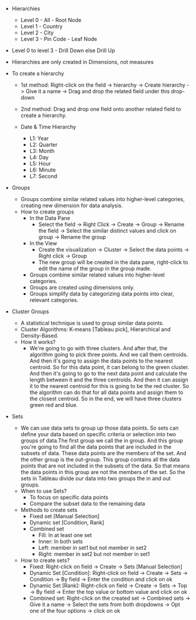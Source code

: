 - Hierarchies
  - Level 0 - All - Root Node
  - Level 1 - Country
  - Level 2 - City
  - Level 3 - Pin Code - Leaf Node

- Level 0 to level 3 - Drill Down else Drill Up

- Hierarchies are only created in Dimensions, not measures

- To create a hierarchy
  - 1st method: Right-click on the field -> hierarchy -> Create hierarchy -> Give it a name -> Drag and drop the related field under this drop-down
  - 2nd method: Drag and drop one field onto another related field to create a hierarchy.

  - Date & Time Hierarchy
    - L1: Year
    - L2: Quarter
    - L3: Month
    - L4: Day
    - L5: Hour
    - L6: Minute
    - L7: Second

- Groups
  - Groups combine similar related values into higher-level categories, creating new dimension for data analysis.
  - How to create groups
    - In the Data Pane
      - Select the field -> Right Click -> Create -> Group -> Rename the field -> Select the similar distinct values and click on group -> Rename the group
    - In the View
      - Create the visualization -> Cluster -> Select the data points -> Right click -> Group
      - The new group will be created in the data pane, right-click to edit the name of the group in the group made.
    - Groups combine similar related values into higher-level categories.
    - Groups are created using dimensions only.
    - Groups simplify data by categorizing data points into clear, relevant categories.
- Cluster Groups
  - A statistical technique is used to group similar data points.
  - Cluster Algorithms: K-means [Tableau pick], Hierarchical and Density-Based.
  - How it works?
    - We're going to go with three clusters. And after that, the algorithm going to pick three points. And we call them centroids. And then it's going to assign the data points to the nearest centroid. So for this data point, it can belong to the green cluster. And then it's going to go to the next data point and calculate the length between it and the three centroids. And then it can assign it to the nearest centroid for this is going to be the red cluster. So the algorithm can do that for all data points and assign them to the closest centroid. So in the end, we will have three clusters green red and blue.
- Sets
  - We can use data sets to group up those data points. So sets can define your data based on specific criteria or selection into two groups of data.The first group we call the in group. And this group you're going to find all the data points that are included in the subsets of data. These data points are the members of the set. And the other group is the out-group. This group contains all the data points that are not included in the subsets of the data. So that means the data points in this group are not the members of the set. So the sets in Tableau divide our data into two groups the in and out groups.
  - When to use Sets?
    - To focus on specific data points
    - Compare the subset data to the remaining data
  - Methods to create sets
    - Fixed set [Manual Selection]
    - Dynamic set [Condition, Rank]
    - Combined set
      - Fill: In at least one set
      - Inner: In both sets
      - Left: member in set1 but not member in set2
      - Right: member in set2 but not member in set1
  - How to create sets?
    - Fixed: Right-click on field -> Create -> Sets [Manual Selection]
    - Dynamic Set [Condition]: Right-click on field -> Create -> Sets -> Condition -> By field -> Enter the condition and click on ok
    - Dynamic Set [Rank]: Right-click on field -> Create -> Sets -> Top -> By field -> Enter the top value or bottom value and click on ok
    - Combined set: Right-click on the created set -> Combined sets -> Give it a name -> Select the sets from both dropdowns -> Opt one of the four options -> click on ok
